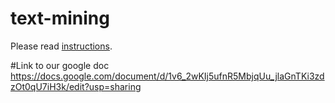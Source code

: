 # text-mining

Please read [instructions](instructions.md).

#Link to our google doc
https://docs.google.com/document/d/1v6_2wKIj5ufnR5MbjqUu_jlaGnTKi3zdzOt0qU7iH3k/edit?usp=sharing
